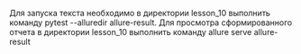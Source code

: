 Для запуска текста необходимо в директории lesson_10 выполнить команду 
pytest --alluredir allure-result.
Для просмотра сформированного отчета в директории lesson_10 выполнить команду
allure serve allure-result